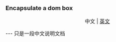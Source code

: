 ### Encapsulate a dom box
<p align="center">
  <span>中文</span> |
  <a href="https://github.com/yingjieweb/dombox/tree/master/lang/english">英文</a>
</p>
---
只是一段中文说明文档